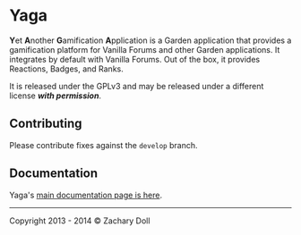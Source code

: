# Yaga

**Y**&#8203;et **A**&#8203;nother **G**&#8203;amification **A**&#8203;pplication is a Garden application that provides a gamification platform for Vanilla Forums and other Garden applications. It integrates by default with Vanilla Forums. Out of the box, it provides Reactions, Badges, and Ranks.

It is released under the GPLv3 and may be released under a different license _**with permission**_.

## Contributing

Please contribute fixes against the `develop` branch.

## Documentation

Yaga's [main documentation page is here](http://hgtonight.github.io/Application-Yaga/).

---
Copyright 2013 - 2014 © Zachary Doll
